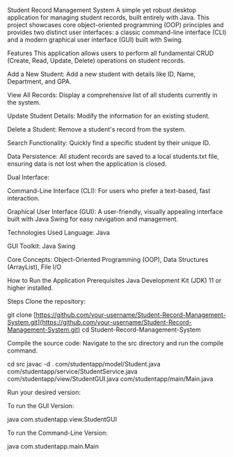 Student Record Management System
A simple yet robust desktop application for managing student records, built entirely with Java. This project showcases core object-oriented programming (OOP) principles and provides two distinct user interfaces: a classic command-line interface (CLI) and a modern graphical user interface (GUI) built with Swing.

Features
This application allows users to perform all fundamental CRUD (Create, Read, Update, Delete) operations on student records.

Add a New Student: Add a new student with details like ID, Name, Department, and GPA.

View All Records: Display a comprehensive list of all students currently in the system.

Update Student Details: Modify the information for an existing student.

Delete a Student: Remove a student's record from the system.

Search Functionality: Quickly find a specific student by their unique ID.

Data Persistence: All student records are saved to a local students.txt file, ensuring data is not lost when the application is closed.

Dual Interface:

Command-Line Interface (CLI): For users who prefer a text-based, fast interaction.

Graphical User Interface (GUI): A user-friendly, visually appealing interface built with Java Swing for easy navigation and management.

Technologies Used
Language: Java

GUI Toolkit: Java Swing

Core Concepts: Object-Oriented Programming (OOP), Data Structures (ArrayList), File I/O

How to Run the Application
Prerequisites
Java Development Kit (JDK) 11 or higher installed.

Steps
Clone the repository:

git clone [https://github.com/your-username/Student-Record-Management-System.git](https://github.com/your-username/Student-Record-Management-System.git)
cd Student-Record-Management-System

Compile the source code:
Navigate to the src directory and run the compile command.

cd src
javac -d . com/studentapp/model/Student.java com/studentapp/service/StudentService.java com/studentapp/view/StudentGUI.java com/studentapp/main/Main.java

Run your desired version:

To run the GUI Version:

java com.studentapp.view.StudentGUI

To run the Command-Line Version:

java com.studentapp.main.Main

